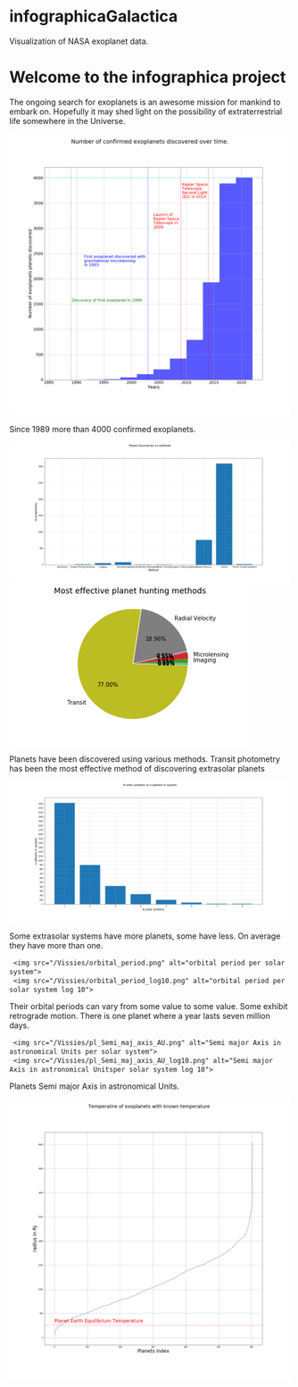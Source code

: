 # infographicaGalactica
Visualization of NASA exoplanet data.

<html>
  <h1> Welcome to the infographica project </h1>
  <p>The ongoing search for exoplanets is an awesome  mission for mankind to embark on. Hopefully it may shed light on the possibility of extraterrestrial life somewhere in the Universe.</p>
  
  <img src="/Vissies/t01DiscoveryOfExoplanetsOverTime.png" alt="Exoplanets discovered over time">
  
   <p>Since 1989 more than 4000 confirmed exoplanets.</p>
  
  <img src="/Vissies/Methods_of_discovery.png" alt="Methods of Discovery">
  <img src="/Vissies/pie_Methods_of_discovery.png" alt="Pie Methods of Discovery">

  <p>Planets have been discovered using various methods. Transit photometry has been the most effective method of discovering extrasolar planets</p>
  
  <img src="/Vissies/Planets_per_solar_system.png" alt="Planets per solar system">
   <p>Some extrasolar systems have more planets, some have less. On average they have more than one.</p>
   
   
     <img src="/Vissies/orbital_period.png" alt="orbital period per solar system">
     <img src="/Vissies/orbital_period_log10.png" alt="orbital period per solar system log 10">
   <p>Their orbital periods can vary from some value to some value. Some exhibit retrograde motion. There is one planet where a year lasts seven million days.</p>
   
     <img src="/Vissies/pl_Semi_maj_axis_AU.png" alt="Semi major Axis in astronomical Units per solar system">
     <img src="/Vissies/pl_Semi_maj_axis_AU_log10.png" alt="Semi major Axis in astronomical Unitsper solar system log 10">
   <p>Planets Semi major Axis in astronomical Units.</p>
   
  <img src="/Vissies/t04rangeOfKNownTemperaturesOfExoplanets.png" alt="Exoplanets discovered over time">
  
</html>
